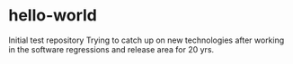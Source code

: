 # hello-world
Initial test repository
Trying to catch up on new technologies after working in the software regressions and release area for 20 yrs.
